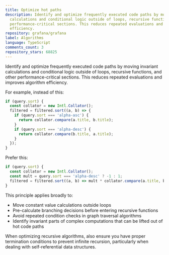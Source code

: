 ```yaml
---
title: Optimize hot paths
description: Identify and optimize frequently executed code paths by moving invariant
  calculations and conditional logic outside of loops, recursive functions, and other
  performance-critical sections. This reduces repeated evaluations and improves algorithm
  efficiency.
repository: grafana/grafana
label: Algorithms
language: TypeScript
comments_count: 3
repository_stars: 68825
---
```


Identify and optimize frequently executed code paths by moving invariant calculations and conditional logic outside of loops, recursive functions, and other performance-critical sections. This reduces repeated evaluations and improves algorithm efficiency.

For example, instead of this:
```typescript
if (query.sort) {
  const collator = new Intl.Collator();
  filtered = filtered.sort((a, b) => {
    if (query.sort === 'alpha-asc') {
      return collator.compare(a.title, b.title);
    }
    if (query.sort === 'alpha-desc') {
      return collator.compare(b.title, a.title);
    }
  });
}
```

Prefer this:
```typescript
if (query.sort) {
  const collator = new Intl.Collator();
  const mult = query.sort === 'alpha-desc' ? -1 : 1;
  filtered = filtered.sort((a, b) => mult * collator.compare(a.title, b.title));
}
```

This principle applies broadly to:
- Move constant value calculations outside loops
- Pre-calculate branching decisions before entering recursive functions
- Avoid repeated condition checks in graph traversal algorithms
- Identify invariant parts of complex computations that can be lifted out of hot code paths

When optimizing recursive algorithms, also ensure you have proper termination conditions to prevent infinite recursion, particularly when dealing with self-referential data structures.